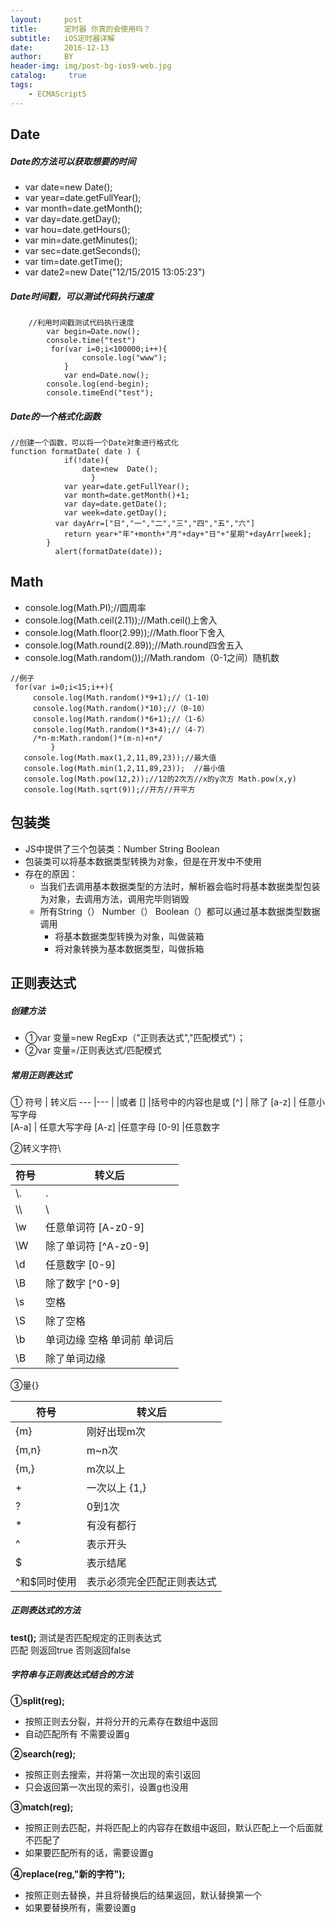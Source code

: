```yaml
---
layout:     post
title:      定时器 你真的会使用吗？
subtitle:   iOS定时器详解
date:       2016-12-13
author:     BY
header-img: img/post-bg-ios9-web.jpg
catalog: 	 true
tags:
    - ECMAScript5
---
```

## Date
##### Date的方法可以获取想要的时间
* var date=new Date();
* var year=date.getFullYear();
* var month=date.getMonth();
* var day=date.getDay();
* var hou=date.getHours();
* var min=date.getMinutes();
* var sec=date.getSeconds();
* var tim=date.getTime();
* var date2=new Date("12/15/2015 13:05:23")

##### Date时间戳，可以测试代码执行速度

```
	//利用时间戳测试代码执行速度
		var begin=Date.now();
		console.time("test")
		 for(var i=0;i<100000;i++){
             	console.log("www");
         	}
         	var end=Date.now();
		console.log(end-begin);
		console.timeEnd("test");
```
##### Date的一个格式化函数

```
//创建一个函数，可以将一个Date对象进行格式化
function formatDate( date ) {
            if(!date){
                date=new  Date();
                  }
            var year=date.getFullYear();
            var month=date.getMonth()+1;
            var day=date.getDate();
            var week=date.getDay();
          var dayArr=["日","一","二","三","四","五","六"]
            return year+"年"+month+"月"+day+"日"+"星期"+dayArr[week];
        }
          alert(formatDate(date));        
```
## Math
* console.log(Math.PI);//圆周率
* console.log(Math.ceil(2.11));//Math.ceil()上舍入
* console.log(Math.floor(2.99));//Math.floor下舍入
* console.log(Math.round(2.89));//Math.round四舍五入
* console.log(Math.random());//Math.random（0-1之间）随机数

```
//例子
 for(var i=0;i<15;i++){
     console.log(Math.random()*9+1);//（1-10）
     console.log(Math.random()*10);//（0-10）
     console.log(Math.random()*6+1);//（1-6）
     console.log(Math.random()*3+4);//（4-7）
     /*n-m:Math.random()*(m-n)+n*/
         }
   console.log(Math.max(1,2,11,89,23));//最大值
   console.log(Math.min(1,2,11,89,23));  //最小值
   console.log(Math.pow(12,2));//12的2次方//x的y次方 Math.pow(x,y)
   console.log(Math.sqrt(9));//开方//开平方
```
## 包装类
* JS中提供了三个包装类：Number  String  Boolean
* 包装类可以将基本数据类型转换为对象，但是在开发中不使用
* 存在的原因：
 	* 当我们去调用基本数据类型的方法时，解析器会临时将基本数据类型包装为对象，去调用方法，调用完毕则销毁
	* 所有String（） Number（） Boolean（）都可以通过基本数据类型数据调用
       - 将基本数据类型转换为对象，叫做装箱
       -  将对象转换为基本数据类型，叫做拆箱     

## 正则表达式
##### 创建方法
* ①var 变量=new RegExp（"正则表达式","匹配模式"）；
*  ②var 变量=/正则表达式/匹配模式

##### 常用正则表达式
①
符号  | 转义后
---   |---
 \|    |或者
 []   |括号中的内容也是或
 [^]  | 除了
[a-z] | 任意小写字母	
[A-a] | 任意大写字母
[A-z] |任意字母
[0-9] |任意数字

②转义字符\

符号 | 转义后
-----|---
 \\. | .
\\\\ |  \\
\w   |  任意单词符      [A-z0-9]
\W   |除了单词符       [^A-z0-9]
\d   |任意数字 	[0-9]
\B   |除了数字	[^0-9]
\s   |空格
\S   |除了空格
\b   |单词边缘   空格 单词前  单词后
\B   |除了单词边缘 
 ③量{}
 

符号 | 转义后
-----|---
{m}	 |刚好出现m次
{m,n}|	m~n次
{m,} |    m次以上
+	 |一次以上	{1,}
?	 |0到1次
*	 |有没有都行
^    |表示开头
$    |表示结尾     
^和$同时使用|表示必须完全匹配正则表达式

##### 正则表达式的方法
**test();**
测试是否匹配规定的正则表达式   
  匹配 则返回true  否则返回false

##### 字符串与正则表达式结合的方法
**①split(reg);**
* 按照正则去分裂，并将分开的元素存在数组中返回
* 自动匹配所有 不需要设置g	

**②search(reg);**
* 按照正则去搜索，并将第一次出现的索引返回
* 只会返回第一次出现的索引，设置g也没用

**③match(reg);**
* 按照正则去匹配，并将匹配上的内容存在数组中返回，默认匹配上一个后面就不匹配了
* 如果要匹配所有的话，需要设置g

**④replace(reg,"新的字符");**
* 按照正则去替换，并且将替换后的结果返回，默认替换第一个
* 如果要替换所有，需要设置g

